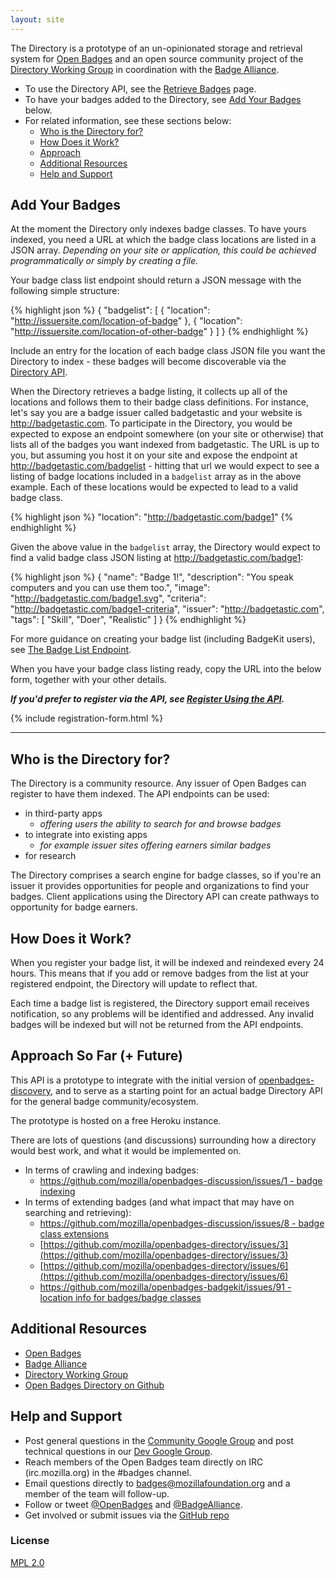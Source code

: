 ```yaml
---
layout: site
---
```


The Directory is a prototype of an un-opinionated storage and retrieval system for <a href="http://openbadges.org" target="_blank">Open Badges</a> and an open source community project of the <a href="http://wiki.badgealliance.org/index.php/Directory_Working_Group" target="_blank">Directory Working Group</a> in coordination with the <a href="http://badgealliance.org/" target="_blank">Badge Alliance</a>. 

* To use the Directory API, see the [Retrieve Badges](directory-api) page.
* To have your badges added to the Directory, see [Add Your Badges](#addbadges) below.
* For related information, see these sections below:
    * [Who is the Directory for?](#who-is-the-directory-for)
    * [How Does it Work?](#how-does-it-work)
    * [Approach](#approach)
    * [Additional Resources](#resources)
    * [Help and Support](#help)

<a name="addbadges" /></a>
## Add Your Badges

At the moment the Directory only indexes badge classes. To have yours indexed, you need a URL at which the badge class locations are listed in a JSON array. _Depending on your site or application, this could be achieved programmatically or simply by creating a file._ 

Your badge class list endpoint should return a JSON message with the following simple structure:

{% highlight json %}
{
    "badgelist": [
    {
        "location": "http://issuersite.com/location-of-badge"
    }, {
        "location": "http://issuersite.com/location-of-other-badge"
    }
    ]
}
{% endhighlight %}

Include an entry for the location of each badge class JSON file you want the Directory to index - these badges will become discoverable via the [Directory API](directory-api).

When the Directory retrieves a badge listing, it collects up all of the locations and follows them to their badge class definitions. For instance, let's say you are a badge issuer called badgetastic and your website is http://badgetastic.com. To participate in the Directory, you would be expected to expose an endpoint somewhere (on your site or otherwise) that lists all of the badges you want indexed from badgetastic. The URL is up to you, but assuming you host it on your site and expose the endpoint at http://badgetastic.com/badgelist - hitting that url we would expect to see a listing of badge locations included in a `badgelist` array as in the above example. Each of these locations would be expected to lead to a valid badge class.

{% highlight json %}
"location": "http://badgetastic.com/badge1"
{% endhighlight %}
 
Given the above value in the `badgelist` array, the Directory would expect to find a valid badge class JSON listing at http://badgetastic.com/badge1:

{% highlight json %}
{
    "name": "Badge 1!",
    "description": "You speak computers and you can use them too.",
    "image": "http://badgetastic.com/badge1.svg",
    "criteria": "http://badgetastic.com/badge1-criteria",
    "issuer": "http://badgetastic.com",
    "tags": [
        "Skill",
        "Doer",
        "Realistic"
        ]
}
{% endhighlight %}

For more guidance on creating your badge list (including BadgeKit users), see [The Badge List Endpoint](badgelist-endpoint).

When you have your badge class listing ready, copy the URL into the below form, together with your other details.

___If you'd prefer to register via the API, see [Register Using the API](register-via-api).___

{% include registration-form.html %}

---------------------------------------

<a name="who-is-the-directory-for" /></a>
## Who is the Directory for?

The Directory is a community resource. Any issuer of Open Badges can register to have them indexed. The API endpoints can be used:

* in third-party apps
    * _offering users the ability to search for and browse badges_
* to integrate into existing apps
    * _for example issuer sites offering earners similar badges_
* for research

The Directory comprises a search engine for badge classes, so if you're an issuer it provides opportunities for people and organizations to find your badges. Client applications using the Directory API can create pathways to opportunity for badge earners.

<a name="how-does-it-work" /></a>
## How Does it Work?

When you register your badge list, it will be indexed and reindexed every 24 hours. This means that if you add or remove badges from the list at your registered endpoint, the Directory will update to reflect that.

Each time a badge list is registered, the Directory support email receives notification, so any problems will be identified and addressed. Any invalid badges will be indexed but will not be returned from the API endpoints.

<a name="approach" /></a>
## Approach So Far (+ Future)

This API is a prototype to integrate with the initial version of [openbadges-discovery](https://github.com/mozilla/openbadges-discovery),
and to serve as a starting point for an actual badge Directory API for the general badge community/ecosystem.

The prototype is hosted on a free Heroku instance.

There are lots of questions (and discussions) surrounding how a directory would best work, and what it would be implemented on.

* In terms of crawling and indexing badges:
    * [https://github.com/mozilla/openbadges-discussion/issues/1 - badge indexing](https://github.com/mozilla/openbadges-discussion/issues/1)
* In terms of extending badges (and what impact that may have on searching and retrieving):
    * [https://github.com/mozilla/openbadges-discussion/issues/8 - badge class extensions](https://github.com/mozilla/openbadges-discussion/issues/8 )
    * [https://github.com/mozilla/openbadges-directory/issues/3](https://github.com/mozilla/openbadges-directory/issues/3)
    * [https://github.com/mozilla/openbadges-directory/issues/6](https://github.com/mozilla/openbadges-directory/issues/6)
    * [https://github.com/mozilla/openbadges-badgekit/issues/91  - location info for badges/badge classes](https://github.com/mozilla/openbadges-badgekit/issues/91)


<a name="resources" /></a>
## Additional Resources

* [Open Badges](http://openbadges.org)
* [Badge Alliance](http://badgealliance.org/)
* [Directory Working Group](http://wiki.badgealliance.org/index.php/Directory_Working_Group)
* [Open Badges Directory on Github](https://github.com/mozilla/openbadges-directory)

<a name="help"></a>
## Help and Support

* Post general questions in the [Community Google Group](http://bit.ly/OBIGeneral) and post technical questions in our [Dev Google Group](http://bit.ly/OBIDev). 
* Reach members of the Open Badges team directly on IRC (irc.mozilla.org) in the #badges channel. 
* Email questions directly to [badges@mozillafoundation.org](badges@mozillafoundation.org) and a member of the team will follow-up.
* Follow or tweet [@OpenBadges](https://twitter.com/OpenBadges) and [@BadgeAlliance](https://twitter.com/badgealliance).
* Get involved or submit issues via the [GitHub repo](https://github.com/mozilla/openbadges-directory)

### License

[MPL 2.0](http://www.mozilla.org/MPL/2.0/)

